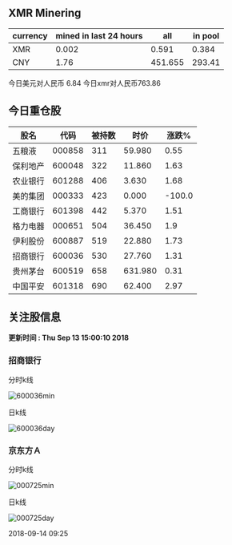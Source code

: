 ## XMR Minering

|currency|mined in last 24 hours|all|in pool|
|---|---|---|---|
|XMR|0.002|0.591|0.384|
|CNY|1.76|451.655|293.41|

今日美元对人民币 6.84	今日xmr对人民币763.86


## 今日重仓股 

|股名|代码|被持数|时价|涨跌%|
|---|---|---|---|---|
|五粮液|000858|311|59.980|0.55|
|保利地产|600048|322|11.860|1.63|
|农业银行|601288|406|3.630|1.68|
|美的集团|000333|423|0.000|-100.0|
|工商银行|601398|442|5.370|1.51|
|格力电器|000651|504|36.450|1.9|
|伊利股份|600887|519|22.880|1.73|
|招商银行|600036|530|27.760|1.31|
|贵州茅台|600519|658|631.980|0.31|
|中国平安|601318|690|62.400|2.97|

## 关注股信息
**更新时间 : Thu Sep 13 15:00:10 2018**
### 招商银行 
分时k线

![600036min](http://image.sinajs.cn/newchart/min/n/sh600036.gif)

日k线

![600036day](http://image.sinajs.cn/newchart/daily/n/sh600036.gif)

### 京东方Ａ 
分时k线

![000725min](http://image.sinajs.cn/newchart/min/n/sz000725.gif)

日k线

![000725day](http://image.sinajs.cn/newchart/daily/n/sz000725.gif)

2018-09-14 09:25